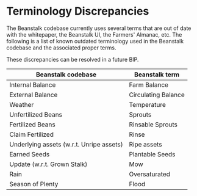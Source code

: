 # Terminology Discrepancies

The Beanstalk codebase currently uses several terms that are out of date with the whitepaper, the Beanstalk UI, the Farmers' Almanac, etc. The following is a list of known outdated terminology used in the Beanstalk codebase and the associated proper terms.

These discrepancies can be resolved in a future BIP.

| Beanstalk codebase                       | Beanstalk term      |
| ---------------------------------------- | ------------------- |
| Internal Balance                         | Farm Balance        |
| External Balance                         | Circulating Balance |
| Weather                                  | Temperature         |
| Unfertilized Beans                       | Sprouts             |
| Fertilized Beans                         | Rinsable Sprouts    |
| Claim Fertilized                         | Rinse               |
| Underlying assets (w.r.t. Unripe assets) | Ripe assets         |
| Earned Seeds                             | Plantable Seeds     |
| Update (w.r.t. Grown Stalk)              | Mow                 |
| Rain                                     | Oversaturated       |
| Season of Plenty                         | Flood               |
